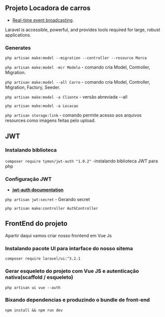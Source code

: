 
## Projeto Locadora de carros

- [Real-time event broadcasting](https://laravel.com/docs/broadcasting).

Laravel is accessible, powerful, and provides tools required for large, robust applications.


### Generates

```php artisan make:model --migration --controller --resource Marca```  

```php artisan make:model -mcr Modelo``` - comando cria Model, Controller, Migration.  

```php artisan make:model --all Carro``` - comando cria Model, Controller, Migration, Factory, Seeder.  

```php artisan make:model -a Cliente``` - versão abreviada --all  

```php artisan make:model -a Locacao```  


```php artisan storage:link``` - comando permite acesso aos arquivos resources como imagens feitas pelo upload.  


## JWT

### Instalando biblioteca
```composer require tymon/jwt-auth "1.0.2"``` -instalando biblioteca JWT para php  


### Configuração JWT

- **[jwt-auth documentation](https://jwt-auth.readthedocs.io/en/develop/laravel-installation/)**

```php artisan jwt:secret``` - Gerando secret  

```php artisan make:controller AuthController``` 

## FrontEnd do projeto 

Apartir daqui vamos criar nosso frontend em Vue Js

### Instalando pacote UI para intarface do nosso sitema 

```composer require laravel/ui:^3.2.1``` 

### Gerar esqueleto do projeto com Vue JS e autenticação nativa(scaffold / esqueleto)

```php artisan ui vue --auth``` 

### Bixando dependencias e produzindo o bundle de front-end 

```npm install && npm run dev``` 